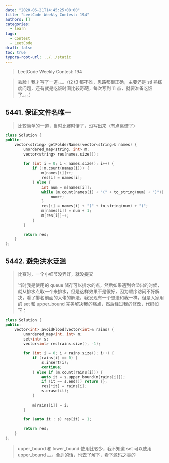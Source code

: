 ```yaml
---
date: "2020-06-21T14:45:25+08:00"
title: "LeetCode Weekly Contest: 194"
authors: []
categories:
  - learn
tags:
  - Contest
  - LeetCode
draft: false
toc: true
typora-root-url: ../../static
---
```


> LeetCode Weekly Contest: 194

<!--more-->

> 丢脸！我才写了一道。。。（t2 t3 都不难，思路都很正确，主要还是 stl 熟练度问题，还有就是吃饭时间比较奇葩，每次写到 11 点，就要准备吃饭了。。。）

## 5441. 保证文件名唯一

> 比较简单的一道，当时比赛时懵了，没写出来（有点离谱了）

```cpp
class Solution {
public:
    vector<string> getFolderNames(vector<string>& names) {
        unordered_map<string, int> m;
        vector<string> res(names.size());
        
        for (int i = 0; i < names.size(); i++) {
            if (!m.count(names[i])) {
                m[names[i]]++;
                res[i] = names[i];
            } else {
                int num = m[names[i]];
                while (m.count(names[i] + "(" + to_string(num) + ")")) {
                    num++;
                }
                res[i] = names[i] + "(" + to_string(num) + ")";
                m[names[i]] = num + 1;
                m[res[i]]++;
            }
        }
        
        return res;
    }
};
```

## 5442. 避免洪水泛滥

> 比赛时，一个小细节没弄好，就没提交
>
> 当时我是使用的 queue 储存可以排水的点，然后如果遇到会溢出的时候，就从排水点取一个来排水，但是这样效果不是很好，因为顺序访问不好解决，看了排名前面的大佬的解法，我发现有一个想法和我一样，但是人家用的 set 和 upper_bound 完美解决我的痛点，然后经过我的修改，代码如下：

```cpp
class Solution {
public:
    vector<int> avoidFlood(vector<int>& rains) {
        unordered_map<int, int> m;
        set<int> s;
        vector<int> res(rains.size(), -1);
        
        for (int i = 0; i < rains.size(); i++) {
            if (rains[i] == 0) {
                s.insert(i);
                continue;
            } else if (m.count(rains[i])) {
                auto it = s.upper_bound(m[rains[i]]);
                if (it == s.end()) return {};
                res[*it] = rains[i];
                s.erase(it);
            }
            
            m[rains[i]] = i;
        }
        
        for (auto it : s) res[it] = 1;
        
        return res;
    }
};
```

> upper_bound 和 lower_bound 使用比较少，我不知道 set 可以使用 upper_bound 。。。合适的话，也去了解下，看下源码之类的